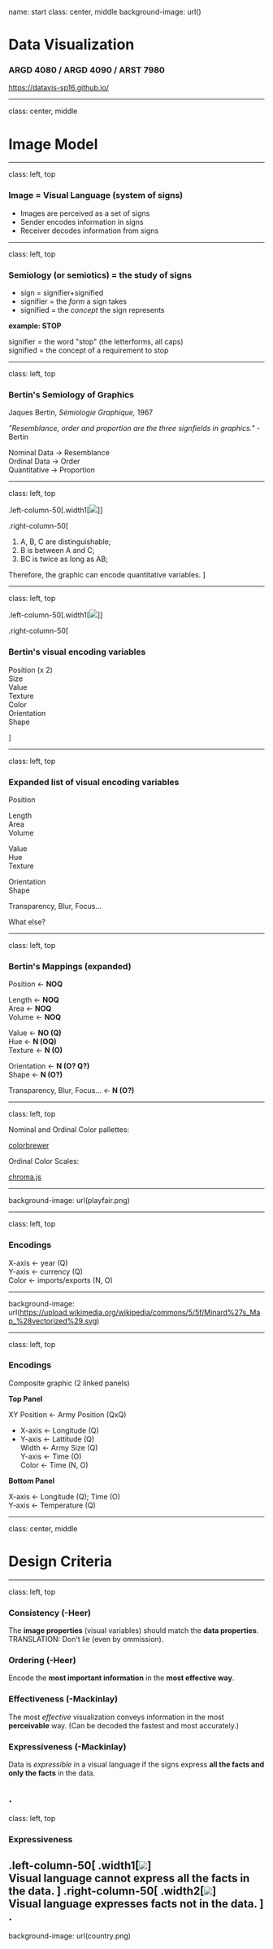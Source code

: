 name: start
class: center, middle
background-image: url()

# Data Visualization
                
### ARGD 4080 / ARGD 4090 / ARST 7980

<https://datavis-sp16.github.io/>

---
class: center, middle

# Image Model


---
class: left, top

### Image = Visual Language (system of signs) 

- Images are perceived as a set of signs  
- Sender encodes information in signs 
- Receiver decodes information from signs

---
class: left, top

### Semiology (or semiotics) = the study of signs 

- sign = signifier+signified
- signifier = the *form* a sign takes
- signified = the *concept* the sign represents

**example: STOP**  

signifier = the word "stop" (the letterforms, all caps)  
signified = the concept of a requirement to stop

---
class: left, top

### Bertin's Semiology of Graphics 

Jaques Bertin, *Sémiologie Graphique,* 1967

<quote>*"Resemblance, order and proportion are the three signfields in graphics."*</quote> -Bertin

Nominal Data &rarr; Resemblance  
Ordinal Data &rarr; Order  
Quantitative &rarr; Proportion  

---
class: left, top

.left-column-50[.width1[![](ABC.png)]]

.right-column-50[

1. A, B, C are distinguishable;  
2. B is between A and C;  3. BC is twice as long as AB;  Therefore, the graphic can encode quantitative variables.
]

---
class: left, top

.left-column-50[.width1[![](imagevariables.png)]]

.right-column-50[
### Bertin's visual encoding variables

Position (x 2)  
Size  Value   
Texture  
Color  
Orientation  
Shape

]

---
class: left, top

### Expanded list of visual encoding variables

Position  

Length  
Area  
Volume  

Value  
Hue  
Texture

Orientation  
Shape  

Transparency, Blur, Focus...

What else?

---
class: left, top

### Bertin's Mappings (expanded)

Position &larr; **NOQ**  

Length &larr; **NOQ**  
Area &larr; **NOQ**  
Volume &larr; **NOQ**  

Value &larr; **NO (Q)**  
Hue &larr; **N (OQ)**  
Texture &larr; **N (O)**

Orientation &larr; **N (O? Q?)**  
Shape &larr; **N (O?)**  

Transparency, Blur, Focus... &larr; **N (O?)**

---
class: left, top

Nominal and Ordinal Color pallettes:

[colorbrewer](http://colorbrewer2.org/) 

Ordinal Color Scales:

[chroma.js](http://gka.github.io/palettes/#colors=#061951,#96FFBD|steps=7|bez=1|coL=1) 

---
background-image: url(playfair.png)

---
class: left, top

### Encodings

X-axis &larr; year (Q)  Y-axis &larr; currency (Q)  Color &larr; imports/exports (N, O)  

---
background-image: url(https://upload.wikimedia.org/wikipedia/commons/5/5f/Minard%27s_Map_%28vectorized%29.svg)

---
class: left, top

### Encodings

Composite graphic (2 linked panels)

**Top Panel**

XY Position &larr; Army Position (QxQ)
- X-axis &larr; Longitude (Q)  - Y-axis &larr; Lattitude (Q)  Width &larr; Army Size (Q)  
Y-axis &larr; Time (O)  
Color &larr; Time (N, O)  

**Bottom Panel**

X-axis &larr; Longitude (Q); Time (O)  Y-axis &larr; Temperature (Q)  

---
class: center, middle

# Design Criteria

---
class: left, top

### Consistency (-Heer)  
The **image properties** (visual variables) should match the **data properties**. TRANSLATION: Don't lie (even by ommission).
### Ordering (-Heer)  
Encode the **most important information** in the **most effective way**.

### Effectiveness (-Mackinlay)  The most *effective* visualization conveys information in the most **perceivable** way. (Can be decoded the fastest and most accurately.)

### Expressiveness (-Mackinlay)  Data is *expressible* in a visual language if the signs express **all the facts and only the facts** in the data.  .---
class: left, top

### Expressiveness
.left-column-50[
.width1[![](sepal.png)]  
Visual language cannot express all the facts in the data.
]
.right-column-50[
.width2[![](country.png)]  
Visual language expresses facts not in the data.
]
.
---
background-image: url(country.png)

